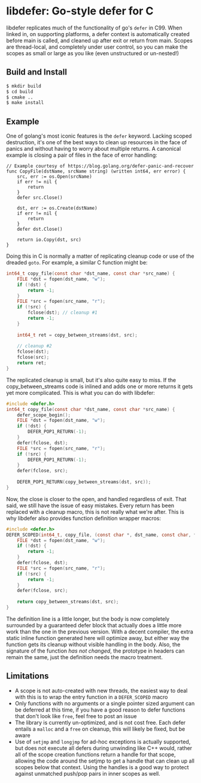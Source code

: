 # libdefer: Go-style defer for C

libdefer replicates much of the functionality of go's `defer` in C99.  When linked in, on supporting platforms, a defer context is automatically created before main is called, and cleaned up after exit or return from main.  Scopes are thread-local, and completely under user control, so you can make the scopes as small or large as you like (even unstructured or un-nested!)

## Build and Install

```bash
$ mkdir build
$ cd build
$ cmake ..
$ make install
```

## Example

One of golang's most iconic features is the `defer` keyword.  Lacking scoped destruction, it's one of the best ways to clean up resources in the face of panics and without having to worry about multiple returns.  A canonical example is closing a pair of files in the face of error handling:

```golang
// Example courtesy of https://blog.golang.org/defer-panic-and-recover
func CopyFile(dstName, srcName string) (written int64, err error) {
    src, err := os.Open(srcName)
    if err != nil {
        return
    }
    defer src.Close()

    dst, err := os.Create(dstName)
    if err != nil {
        return
    }
    defer dst.Close()

    return io.Copy(dst, src)
}
```

Doing this in C is normally a matter of replicating cleanup code or use of the dreaded `goto`.  For example, a similar C function might be:

```c
int64_t copy_file(const char *dst_name, const char *src_name) {
    FILE *dst = fopen(dst_name, "w");
    if (!dst) {
        return -1;
    }
    FILE *src = fopen(src_name, "r");
    if (!src) {
        fclose(dst); // cleanup #1
        return -1;
    }
    
    int64_t ret = copy_between_streams(dst, src);
    
    // cleanup #2
    fclose(dst);
    fclose(src);
    return ret;
}
```

The replicated cleanup is small, but it's also quite easy to miss.  If the copy_between_streams code is inlined and adds one or more returns it gets yet more complicated.  This is what you can do with libdefer:

```c
#include <defer.h>
int64_t copy_file(const char *dst_name, const char *src_name) {
    defer_scope_begin();
    FILE *dst = fopen(dst_name, "w");
    if (!dst) {
        DEFER_POP1_RETURN(-1);
    }
    defer(fclose, dst);
    FILE *src = fopen(src_name, "r");
    if (!src) {
        DEFER_POP1_RETURN(-1);
    }
    defer(fclose, src);
    
    DEFER_POP1_RETURN(copy_between_streams(dst, src));
}
```

Now, the close is closer to the open, and handled regardless of exit.  That said, we still have the issue of easy mistakes.  Every return has been replaced with a cleanup macro, this is not really what we're after.  This is why libdefer also provides function definition wrapper macros:

```c
#include <defer.h>
DEFER_SCOPED(int64_t, copy_file, (const char *, dst_name, const char, *src_name)) {
    FILE *dst = fopen(dst_name, "w");
    if (!dst) {
        return -1;
    }
    defer(fclose, dst);
    FILE *src = fopen(src_name, "r");
    if (!src) {
        return -1;
    }
    defer(fclose, src);
    
    return copy_between_streams(dst, src);
}
```

The definition line is a little longer, but the body is now completely surrounded by a guaranteed defer block that actually does a little more work than the one in the previous version.  With a decent compiler, the extra static inline function generated here will optimize away, but either way the function gets its cleanup without visible handling in the body.  Also, the signature of the function *has not changed*, the prototype in headers can remain the same, just the definition needs the macro treatment.

## Limitations

* A scope is not auto-created with new threads, the easiest way to deal with this is to wrap the entry function in a `DEFER_SCOPED` macro
* Only functions with no arguments or a single pointer sized argument can be deferred at this time, if you have a good reason to defer functions that don't look like `free`, feel free to post an issue 
* The library is currently un-optimized, and is not cost free.  Each defer entails a `malloc` and a `free` on cleanup, this will likely be fixed, but be aware
* Use of `setjmp` and `longjmp` for ad-hoc exceptions is actually supported, but does not execute all defers during unwinding like C++ would, rather all of the scope creation functions return a handle for that scope, allowing the code around the setjmp to get a handle that can clean up all scopes below that context.  Using the handles is a good way to protect against unmatched push/pop pairs in inner scopes as well.
